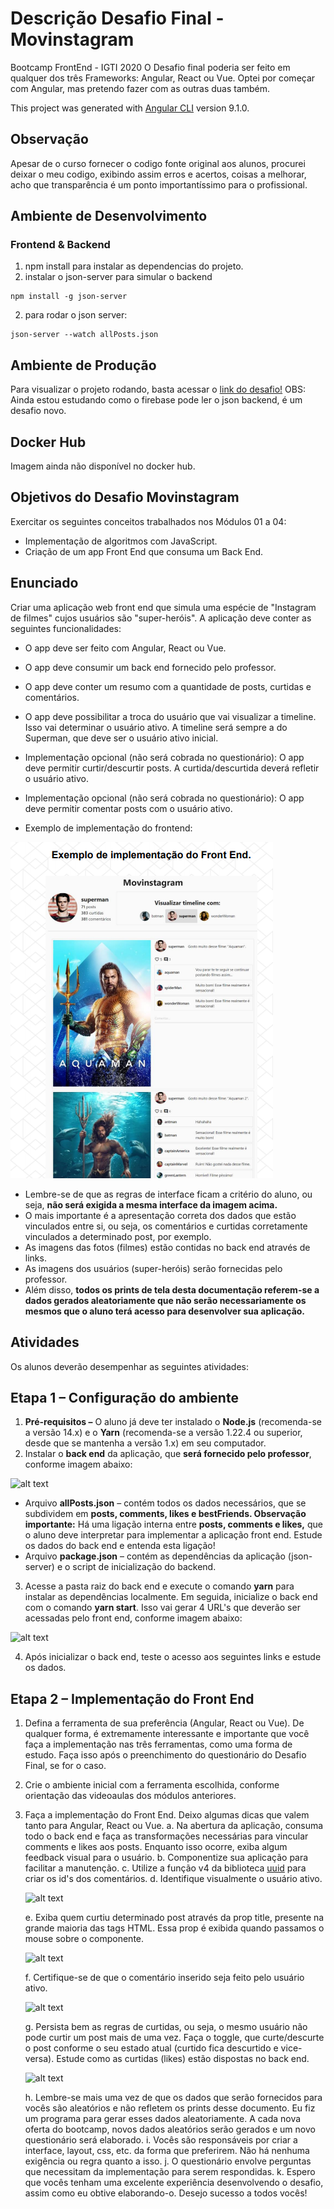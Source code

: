 # Descrição Desafio Final - Movinstagram

Bootcamp FrontEnd - IGTI 2020
O Desafio final poderia ser feito em qualquer dos três Frameworks: Angular, React ou Vue. Optei por começar com Angular, mas pretendo fazer com as outras duas também.

This project was generated with [Angular CLI](https://github.com/angular/angular-cli) version 9.1.0.

## Observação

Apesar de o curso fornecer o codigo fonte original aos alunos, procurei deixar o meu codigo, exibindo assim erros e acertos, coisas a melhorar, acho que transparência é um ponto importantíssimo para o profissional.

## Ambiente de Desenvolvimento

### Frontend & Backend

1. npm install para instalar as dependencias do projeto.
2. instalar o json-server para simular o backend

```
npm install -g json-server
```

2. para rodar o json server:

```
json-server --watch allPosts.json
```

## Ambiente de Produção

Para visualizar o projeto rodando, basta acessar o [link do desafio!](https://fabi-igti-movinstagram-angular.web.app/)
OBS: Ainda estou estudando como o firebase pode ler o json backend, é um desafio novo.

## Docker Hub

Imagem ainda não disponível no docker hub.

## Objetivos do Desafio Movinstagram

Exercitar os seguintes conceitos trabalhados nos Módulos 01 a 04:

- Implementação de algoritmos com JavaScript.
- Criação de um app Front End que consuma um Back End.

## Enunciado

Criar uma aplicação web front end que simula uma espécie de "Instagram de filmes" cujos
usuários são "super-heróis". A aplicação deve conter as seguintes funcionalidades:

- O app deve ser feito com Angular, React ou Vue.
- O app deve consumir um back end fornecido pelo professor.
- O app deve conter um resumo com a quantidade de posts, curtidas e comentários.
- O app deve possibilitar a troca do usuário que vai visualizar a timeline. Isso vai
  determinar o usuário ativo. A timeline será sempre a do Superman, que deve ser o
  usuário ativo inicial.
- Implementação opcional (não será cobrada no questionário): O app deve permitir
  curtir/descurtir posts. A curtida/descurtida deverá refletir o usuário ativo.
- Implementação opcional (não será cobrada no questionário): O app deve permitir
  comentar posts com o usuário ativo.

- Exemplo de implementação do frontend:

![alt text](https://github.com/FabianaTavares/desafio-final-movinstagram-angular/blob/main/frontend/movie-intagram/src/assets/img/exemplo_implementacao_readme.PNG)

- Lembre-se de que as regras de interface ficam a critério do aluno, ou seja, **não será exigida a mesma interface da imagem acima.**
- O mais importante é a apresentação correta dos dados que estão vinculados entre
  si, ou seja, os comentários e curtidas corretamente vinculados a determinado post,
  por exemplo.
- As imagens das fotos (filmes) estão contidas no back end através de links.
- As imagens dos usuários (super-heróis) serão fornecidas pelo professor.
- Além disso, **todos os prints de tela desta documentação referem-se a dados gerados aleatoriamente que não serão necessariamente os mesmos que o aluno terá acesso para desenvolver sua aplicação.**

## Atividades

Os alunos deverão desempenhar as seguintes atividades:

## **Etapa 1 – Configuração do ambiente**

1. **Pré-requisitos –** O aluno já deve ter instalado o **Node.js** (recomenda-se a versão 14.x) e o **Yarn** (recomenda-se a versão 1.22.4 ou superior, desde que se mantenha a versão 1.x) em seu computador.
2. Instalar o **back end** da aplicação, que **será fornecido pelo professor**, conforme imagem abaixo:

![alt text](https://github.com/FabianaTavares/desafio-final-movinstagram-angular/blob/main/assets/conteudo_backend.PNG)

- Arquivo **allPosts.json** – contém todos os dados necessários, que se subdividem em **posts, comments, likes e bestFriends. Observação importante:** Há uma ligação interna entre **posts, comments e likes,** que o aluno deve interpretar para implementar a aplicação front end. Estude os dados do back end e entenda esta ligação!
- Arquivo **package.json** – contém as dependências da aplicação (json-server) e o script de inicialização do backend.

3. Acesse a pasta raiz do back end e execute o comando **yarn** para instalar as dependências localmente. Em seguida, inicialize o back end com o comando **yarn start**. Isso vai gerar 4 URL's que deverão ser acessadas pelo front end, conforme imagem abaixo:

![alt text](https://github.com/FabianaTavares/desafio-final-movinstagram-angular/blob/main/assets/inicializacao_backend.PNG)

4. Após inicializar o back end, teste o acesso aos seguintes links e estude os dados.

## **Etapa 2 – Implementação do Front End**

1. Defina a ferramenta de sua preferência (Angular, React ou Vue). De qualquer forma, é extremamente interessante e importante que você faça a implementação nas três ferramentas, como uma forma de estudo. Faça isso após o preenchimento do questionário do Desafio Final, se for o caso.
2. Crie o ambiente inicial com a ferramenta escolhida, conforme orientação das videoaulas dos módulos anteriores.
3. Faça a implementação do Front End. Deixo algumas dicas que valem tanto para Angular, React ou Vue.
   a. Na abertura da aplicação, consuma todo o back end e faça as transformações necessárias para vincular comments e likes aos posts. Enquanto isso ocorre, exiba algum feedback visual para o usuário.
   b. Componentize sua aplicação para facilitar a manutenção.
   c. Utilize a função v4 da biblioteca [uuid](https://github.com/uuidjs/uuid) para criar os id's dos comentários.
   d. Identifique visualmente o usuário ativo.

   ![alt text](https://github.com/FabianaTavares/desafio-final-movinstagram-angular/blob/main/assets/usuario_ativo.PNG)

   e. Exiba quem curtiu determinado post através da prop title, presente na grande maioria das tags HTML. Essa prop é exibida quando passamos o mouse sobre o componente.

   ![alt text](https://github.com/FabianaTavares/desafio-final-movinstagram-angular/blob/main/assets/proptitle_item_e.PNG)

   f. Certifique-se de que o comentário inserido seja feito pelo usuário ativo.

   ![alt text](https://github.com/FabianaTavares/desafio-final-movinstagram-angular/blob/main/assets/item_f.PNG)

   g. Persista bem as regras de curtidas, ou seja, o mesmo usuário não pode curtir um post mais de uma vez. Faça o toggle, que curte/descurte o post conforme o seu estado atual (curtido fica descurtido e vice-versa). Estude como as curtidas (likes) estão dispostas no back end.

   ![alt text](https://github.com/FabianaTavares/desafio-final-movinstagram-angular/blob/main/assets/item_g.PNG)

   h. Lembre-se mais uma vez de que os dados que serão fornecidos para vocês são aleatórios e não refletem os prints desse documento. Eu fiz um programa para gerar esses dados aleatoriamente. A cada nova oferta do bootcamp, novos dados aleatórios serão gerados e um novo questionário será elaborado.
   i. Vocês são responsáveis por criar a interface, layout, css, etc. da forma que preferirem. Não há nenhuma exigência ou regra quanto a isso.
   j. O questionário envolve perguntas que necessitam da implementação para serem respondidas.
   k. Espero que vocês tenham uma excelente experiência desenvolvendo o desafio, assim como eu obtive elaborando-o. Desejo sucesso a todos vocês!
